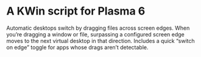 # A KWin script for Plasma 6
Automatic desktops switch by dragging files across screen edges.
When you’re dragging a window or file, surpassing a configured screen edge moves to the next virtual desktop in that direction.
Includes a quick “switch on edge” toggle for apps whose drags aren’t detectable.
